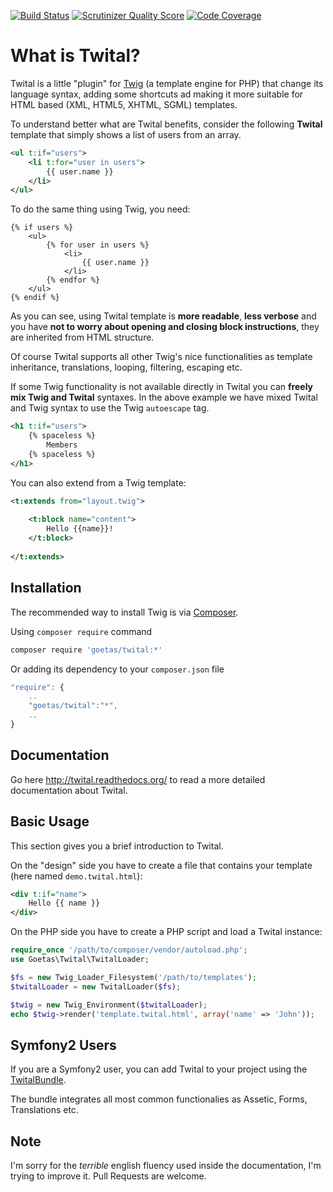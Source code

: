 [![Build Status](https://travis-ci.org/goetas/twital.png?branch=dev)](https://travis-ci.org/goetas/twital)
[![Scrutinizer Quality Score](https://scrutinizer-ci.com/g/goetas/twital/badges/quality-score.png?s=617ac058fc3c486427752fd3fb1f3931bca971ed)](https://scrutinizer-ci.com/g/goetas/twital/)
[![Code Coverage](https://scrutinizer-ci.com/g/goetas/twital/badges/coverage.png?s=de8d714be4a97b4b11bb44a2ff6601dbda86696c)](https://scrutinizer-ci.com/g/goetas/twital/)

What is Twital?
==============

Twital is a little "plugin" for [Twig](http://twig.sensiolabs.org/) (a template engine for PHP) that change its language syntax, adding
some shortcuts ad making it more suitable for HTML based (XML, HTML5, XHTML,
SGML) templates.

To understand better what are Twital benefits, consider the following **Twital** template that
simply shows a list of users from an array.

```xml
<ul t:if="users">
    <li t:for="user in users">
        {{ user.name }}
    </li>
</ul>
```

To do the same thing using Twig, you need:

```jinja
{% if users %}
    <ul>
        {% for user in users %}
            <li>
                {{ user.name }}
            </li>
        {% endfor %}
    </ul>
{% endif %}
```

As you can see, using Twital template is **more readable**, **less verbose** and
you have **not to worry about opening and closing block instructions**, they
are inherited from HTML structure.


Of course Twital supports all other Twig's nice functionalities as template
inheritance, translations, looping, filtering, escaping etc.

If some Twig functionality is not available directly in Twital you can
**freely mix Twig and Twital** syntaxes. In the above example we have mixed
Twital and Twig syntax to use the Twig ``autoescape`` tag.

```xml
<h1 t:if="users">
    {% spaceless %}
        Members
    {% spaceless %}
</h1>
```

You can also extend from a Twig template:

```xml
<t:extends from="layout.twig">
    
    <t:block name="content">
        Hello {{name}}!
    </t:block>
    
</t:extends>
```

Installation
-----------

The recommended way to install Twig is via [Composer](https://getcomposer.org/).

Using  ``composer require`` command

```bash
composer require 'goetas/twital:*'
```

Or adding its dependency to your ``composer.json`` file

```js
"require": {
    ..
    "goetas/twital":"*",
    ..
}
```

Documentation
-------------

Go here http://twital.readthedocs.org/ to read a more detailed documentation about Twital.


Basic Usage
-----------

This section gives you a brief introduction to Twital.

On the "design" side you have to create a file that contains your template
(here named ``demo.twital.html``):

```xml
<div t:if="name">
    Hello {{ name }}
</div>
```

On the PHP side you have to create a PHP script and load a Twital instance:

```php
require_once '/path/to/composer/vendor/autoload.php';
use Goetas\Twital\TwitalLoader;

$fs = new Twig_Loader_Filesystem('/path/to/templates');
$twitalLoader = new TwitalLoader($fs);

$twig = new Twig_Environment($twitalLoader);
echo $twig->render('template.twital.html', array('name' => 'John'));
```


Symfony2 Users
--------------

If you are a Symfony2 user, you can add Twital to your project using the [TwitalBundle](https://github.com/goetas/twital-bundle).

The bundle integrates all most common functionalies as Assetic, Forms, Translations etc.

Note
----

I'm sorry for the *terrible* english fluency used inside the documentation, I'm trying to improve it. 
Pull Requests are welcome.
